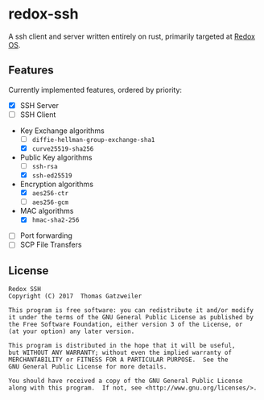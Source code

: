 # redox-ssh

A ssh client and server written entirely on rust, primarily targeted at [Redox OS](http://redox-os.org).

## Features

Currently implemented features, ordered by priority:

  - [x] SSH Server
  - [ ] SSH Client
  - Key Exchange algorithms
    - [ ] `diffie-hellman-group-exchange-sha1`
    - [x] `curve25519-sha256`
  - Public Key algorithms
    - [ ] `ssh-rsa`
    - [x] `ssh-ed25519`
  - Encryption algorithms
    - [x] `aes256-ctr`
    - [ ] `aes256-gcm`
  - MAC algorithms
    - [x] `hmac-sha2-256`
  - [ ] Port forwarding
  - [ ] SCP File Transfers

## License

    Redox SSH
    Copyright (C) 2017  Thomas Gatzweiler

    This program is free software: you can redistribute it and/or modify
    it under the terms of the GNU General Public License as published by
    the Free Software Foundation, either version 3 of the License, or
    (at your option) any later version.

    This program is distributed in the hope that it will be useful,
    but WITHOUT ANY WARRANTY; without even the implied warranty of
    MERCHANTABILITY or FITNESS FOR A PARTICULAR PURPOSE.  See the
    GNU General Public License for more details.

    You should have received a copy of the GNU General Public License
    along with this program.  If not, see <http://www.gnu.org/licenses/>.
